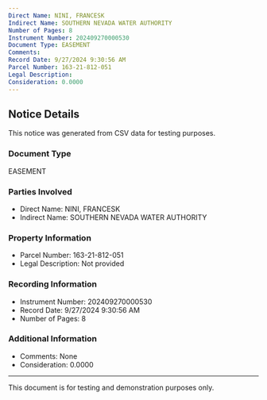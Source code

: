```yaml
---
Direct Name: NINI, FRANCESK
Indirect Name: SOUTHERN NEVADA WATER AUTHORITY
Number of Pages: 8
Instrument Number: 202409270000530
Document Type: EASEMENT
Comments: 
Record Date: 9/27/2024 9:30:56 AM
Parcel Number: 163-21-812-051
Legal Description: 
Consideration: 0.0000
---
```


## Notice Details

This notice was generated from CSV data for testing purposes.

### Document Type
EASEMENT

### Parties Involved
- Direct Name: NINI, FRANCESK
- Indirect Name: SOUTHERN NEVADA WATER AUTHORITY

### Property Information
- Parcel Number: 163-21-812-051
- Legal Description: Not provided

### Recording Information
- Instrument Number: 202409270000530
- Record Date: 9/27/2024 9:30:56 AM
- Number of Pages: 8

### Additional Information
- Comments: None
- Consideration: 0.0000

---

This document is for testing and demonstration purposes only.
